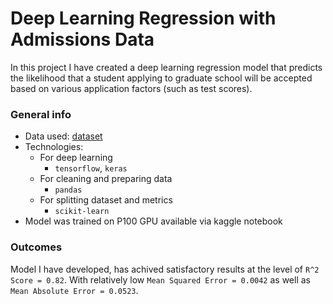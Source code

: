 
# Deep Learning Regression with Admissions Data

In this project I have created a deep learning regression model that predicts the likelihood that a student applying to graduate school will be accepted based on various application factors (such as test scores).

### General info

* Data used: [dataset](https://www.kaggle.com/datasets/mohansacharya/graduate-admissions)
* Technologies: 
    - For deep learning
      - `tensorflow`, `keras`
    - For cleaning and preparing data
      - `pandas`
    - For splitting dataset and metrics
      - `scikit-learn`
* Model was trained on P100 GPU available via kaggle notebook

### Outcomes

Model I have developed, has achived satisfactory results at the level of `R^2 Score = 0.82`. With relatively low `Mean Squared Error = 0.0042` as well as `Mean Absolute Error = 0.0523`.


